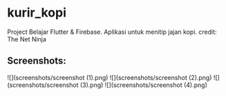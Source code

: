 # kurir_kopi

Project Belajar Flutter & Firebase. Aplikasi untuk menitip jajan kopi.
credit: The Net Ninja

## Screenshots:

![](screenshots/screenshot (1).png) ![](screenshots/screenshot (2).png) ![](screenshots/screenshot (3).png) ![](screenshots/screenshot (4).png)
